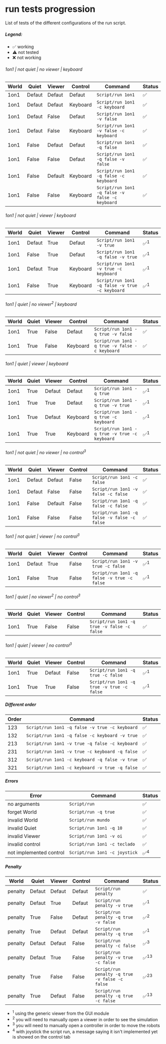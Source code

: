 # run tests progression
List of tests of the different configurations of the run script.

##### Legend:
* :white_check_mark: working
* :warning: not tested
* :x: not working

###### 1on1 | not quiet | no viewer | keyboard
World | Quiet | Viewer | Control | Command | Status
--- | ---| --- | --- | --- | ---
1on1 | Defaut | Defaut | Defaut | `Script/run 1on1` | :white_check_mark:
1on1 | Defaut | Defaut | Keyboard | `Script/run 1on1 -c keyboard` | :white_check_mark:
1on1 | Defaut | False | Defaut | `Script/run 1on1 -v false` | :white_check_mark:
1on1 | Defaut | False | Keyboard | `Script/run 1on1 -v false -c keyboard` | :white_check_mark:
1on1 | False | Defaut | Defaut | `Script/run 1on1 -q false` | :white_check_mark:
1on1 | False | False | Defaut | `Script/run 1on1 -q false -v false` | :white_check_mark:
1on1 | False | Default | Keyboard | `Script/run 1on1 -q false -c keyboard` | :white_check_mark:
1on1 | False | False | Keyboard | `Script/run 1on1 -q false -v false -c keyboard` | :white_check_mark:

###### 1on1 | not quiet | viewer | keyboard
World | Quiet | Viewer | Control | Command | Status
--- | ---| --- | --- | --- | ---
1on1 | Defaut | True | Defaut | `Script/run 1on1 -v true` | :white_check_mark:<sup>1</sup>
1on1 | False | True | Defaut | `Script/run 1on1 -q false -v true` | :white_check_mark:<sup>1</sup>
1on1 | Defaut | True | Keyboard | `Script/run 1on1 -v true -c keyboard` | :white_check_mark:<sup>1</sup>
1on1 | False | True | Keyboard | `Script/run 1on1 -q false -v true -c keyboard` |  :white_check_mark:<sup>1</sup>

###### 1on1 | quiet | no viewer<sup>2</sup> | keyboard
World | Quiet | Viewer | Control | Command | Status
--- | ---| --- | --- | --- | ---
1on1 | True | False | Defaut | `Script/run 1on1 -q true -v false` | :white_check_mark:
1on1 | True | False | Keyboard | `Script/run 1on1 -q true -v false -c keyboard` | :white_check_mark:

###### 1on1 | quiet | viewer | keyboard
World | Quiet | Viewer | Control | Command | Status
--- | ---| --- | --- | --- | ---
1on1 | True | Defaut | Defaut | `Script/run 1on1 -q true` | :white_check_mark:<sup>1</sup>
1on1 | True | True | Defaut | `Script/run 1on1 -q true -v true` | :white_check_mark:<sup>1</sup>
1on1 | True | Defaut | Keyboard | `Script/run 1on1 -q true -c keyboard` | :white_check_mark:<sup>1</sup>
1on1 | True | True | Keyboard | `Script/run 1on1 -q true -v true -c keyboard` | :white_check_mark:<sup>1</sup>

###### 1on1 | not quiet | no viewer | no control<sup>3</sup>
World | Quiet | Viewer | Control | Command | Status
--- | ---| --- | --- | --- | ---
1on1 | Defaut | Defaut | False | `Script/run 1on1 -c false` | :white_check_mark:
1on1 | Defaut | False | False | `Script/run 1on1 -v false -c false` | :white_check_mark:
1on1 | False | Default | False | `Script/run 1on1 -q false -c false` | :white_check_mark:
1on1 | False | False | False | `Script/run 1on1 -q false -v false -c false` | :white_check_mark:

###### 1on1 | not quiet | viewer | no control<sup>3</sup>
World | Quiet | Viewer | Control | Command | Status
--- | ---| --- | --- | --- | ---
1on1 | Defaut | True | False | `Script/run 1on1 -v true -c false` |  :white_check_mark:<sup>1</sup>
1on1 | False | True | False | `Script/run 1on1 -q false -v true -c false` | :white_check_mark:<sup>1</sup>

###### 1on1 | quiet | no viewer<sup>2</sup> | no control<sup>3</sup>
World | Quiet | Viewer | Control | Command | Status
--- | ---| --- | --- | --- | ---
1on1 | True | False | False | `Script/run 1on1 -q true -v false -c false` | :white_check_mark:

###### 1on1 | quiet | viewer | no control<sup>3</sup>
World | Quiet | Viewer | Control | Command | Status
--- | ---| --- | --- | --- | ---
1on1 | True | Defaut | False | `Script/run 1on1 -q true -c false` | :white_check_mark:<sup>1</sup>
1on1 | True | True | False | `Script/run 1on1 -q true -v true -c false` | :white_check_mark:<sup>1</sup>


##### Different order
Order | Command | Status
--- | --- | ---
123 | `Script/run 1on1 -q false -v true -c keyboard` | :white_check_mark:
132 | `Script/run 1on1 -q false -c keyboard -v true` | :white_check_mark:
213 | `Script/run 1on1 -v true -q false -c keyboard` | :white_check_mark:
231 | `Script/run 1on1 -v true -c keyboard -q false` | :white_check_mark:
312 | `Script/run 1on1 -c keyboard -q false -v true` | :white_check_mark:
321 | `Script/run 1on1 -c keyboard -v true -q false` | :white_check_mark:


##### Errors
Error | Command | Status
--- | --- | ---
no arguments | `Script/run` | :white_check_mark:
forget World | `Script/run -q true` | :white_check_mark:
invalid World | `Script/run mundo` | :white_check_mark:
invalid Quiet | `Script/run 1on1 -q 10` | :white_check_mark:
invalid Viewer | `Script/run 1on1 -v oi` | :white_check_mark:
invalid control | `Script/run 1on1 -c teclado` | :white_check_mark:
not implemented control | `Script/run 1on1 -c joystick` | :white_check_mark:<sup>4</sup>


##### Penalty
World | Quiet | Viewer | Control | Command | Status
--- | ---| --- | --- | --- | ---
penalty | Defaut | Defaut | Defaut | `Script/run penalty` | :white_check_mark:
penalty | Defaut | True | Defaut | `Script/run penalty -v true` | :white_check_mark:<sup>1</sup>
penalty | True | False | Defaut | `Script/run penalty -q true -v false` | :white_check_mark:<sup>2</sup>
penalty | True | Defaut | Defaut | `Script/run penalty -q true` | :white_check_mark:<sup>1</sup>
penalty | Defaut | Defaut | False | `Script/run penalty -c false` | :white_check_mark:<sup>3</sup>
penalty | Defaut | True | False | `Script/run penalty -v true -c false` |  :white_check_mark:<sup>1</sup><sup>3</sup>
penalty | True | False | False | `Script/run penalty -q true -v false -c false` | :white_check_mark:<sup>2</sup><sup>3</sup>
penalty | True | Defaut | False | `Script/run penalty -q true -c false` | :white_check_mark:<sup>1</sup><sup>3</sup>

* <sup>1</sup> using the generic viewer from the GUI module
* <sup>2</sup> you will need to manually open a viewer in order to see the simulation
* <sup>3</sup> you will need to manually open a controller in order to move the robots
* <sup>4</sup> with joystick the script run, a message saying it isn't implemented yet is showed on the control tab
